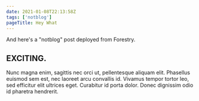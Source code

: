```yaml
---
date: 2021-01-08T22:13:58Z
tags: ['notblog']
pageTitle: Hey What
---
```

And here's a "notblog" post deployed from Forestry.

## EXCITING.

Nunc magna enim, sagittis nec orci ut, pellentesque aliquam elit. Phasellus euismod sem est, nec laoreet arcu convallis id. Vivamus tempor tortor leo, sed efficitur elit ultrices eget. Curabitur id porta dolor. Donec dignissim odio id pharetra hendrerit.